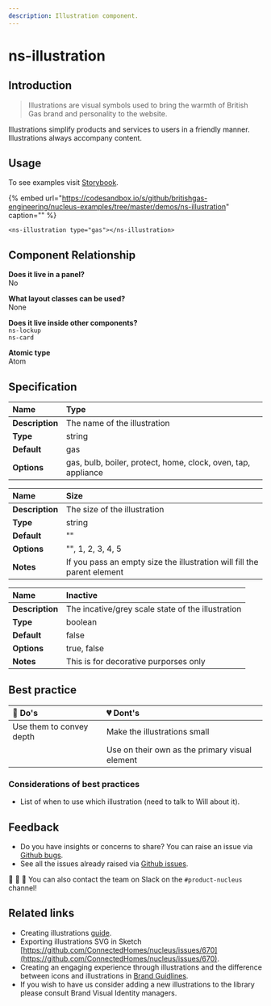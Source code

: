 ```yaml
---
description: Illustration component.
---
```


# ns-illustration

## Introduction

> Illustrations are visual symbols used to bring the warmth of British Gas brand and personality to the website.

Illustrations simplify products and services to users in a friendly manner. Illustrations always accompany content.

## Usage

To see examples visit [Storybook](https://britishgas.co.uk/nucleus/demo/index.html?path=/story/ns-illustrations--gas).

{% embed url="https://codesandbox.io/s/github/britishgas-engineering/nucleus-examples/tree/master/demos/ns-illustration" caption="" %}

```markup
<ns-illustration type="gas"></ns-illustration>
```

## Component Relationship

**Does it live in a panel?**  
No

**What layout classes can be used?**  
None

**Does it live inside other components?**  
`ns-lockup`  
`ns-card`

**Atomic type**  
Atom

## Specification

| **Name** | Type |
| :--- | :--- |
| **Description** | The name of the illustration |
| **Type** | string |
| **Default** | gas |
| **Options** | gas, bulb, boiler, protect, home, clock, oven, tap, appliance |

| **Name** | Size |
| :--- | :--- |
| **Description** | The size of the illustration |
| **Type** | string |
| **Default** | "" |
| **Options** | "", 1, 2, 3, 4, 5 |
| **Notes** | If you pass an empty size the illustration will fill the parent element |

| **Name** | Inactive |
| :--- | :--- |
| **Description** | The incative/grey scale state of the illustration |
| **Type** | boolean |
| **Default** | false |
| **Options** | true, false |
| **Notes** | This is for decorative purporses only |

## Best practice

| 💚 Do's | 💔 Dont's |
| :--- | :--- |
| Use them to convey depth | Make the illustrations small |
|  | Use on their own as the primary visual element |

### Considerations of best practices

* List of when to use which illustration (need to talk to Will about it).

## Feedback

* Do you have insights or concerns to share? You can raise an issue via [Github bugs](https://github.com/ConnectedHomes/nucleus/issues/new?assignees=&labels=Bug&template=a--bug-report.md&title=[bug]%20[ns-illustration]).
* See all the issues already raised via [Github issues](https://github.com/connectedHomes/nucleus/issues?utf8=%E2%9C%93&q=is%3Aopen+is%3Aissue+label%3ABug+[ns-illustration]).

💩 🎉 🦄 You can also contact the team on Slack on the `#product-nucleus` channel!

## Related links

* Creating illustrations [guide](https://docs.britishgas.design/how-to/creating-illustrations).
* Exporting illustrations SVG in Sketch [https://github.com/ConnectedHomes/nucleus/issues/670](https://github.com/ConnectedHomes/nucleus/issues/670).
* Creating an engaging experience through illustrations and the difference between icons and illustrations in [Brand Guidlines](https://centrica.frontify.com/d/6307mViOlfHB/visual-identity#/illustrations/creating-an-engaging-experience-through-illustration).
* If you wish to have us consider adding a new illustrations to the library please consult Brand Visual Identity managers.

